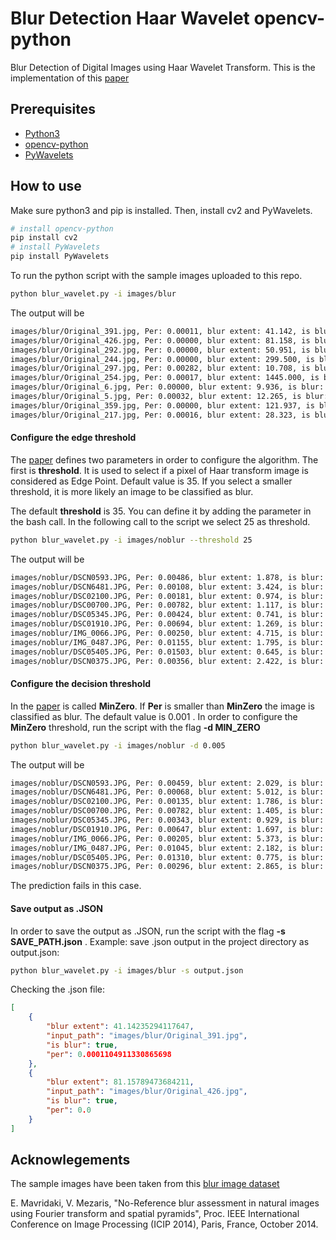# Blur Detection Haar Wavelet opencv-python
Blur Detection of Digital Images using Haar Wavelet Transform. This is the implementation of this [paper](http://tonghanghang.org/pdfs/icme04_blur.pdf)

## Prerequisites
* [Python3](https://www.python.org/)
* [opencv-python](https://pypi.python.org/pypi/opencv-python)
* [PyWavelets](https://pywavelets.readthedocs.io/en/latest/)

## How to use
Make sure python3 and pip is installed. Then, install cv2 and PyWavelets.
```bash
# install opencv-python
pip install cv2
# install PyWavelets
pip install PyWavelets
```

To run the python script with the sample images uploaded to this repo.
```bash
python blur_wavelet.py -i images/blur
```

The output will be

```bash
images/blur/Original_391.jpg, Per: 0.00011, blur extent: 41.142, is blur: True
images/blur/Original_426.jpg, Per: 0.00000, blur extent: 81.158, is blur: True
images/blur/Original_292.jpg, Per: 0.00000, blur extent: 50.951, is blur: True
images/blur/Original_244.jpg, Per: 0.00000, blur extent: 299.500, is blur: True
images/blur/Original_297.jpg, Per: 0.00282, blur extent: 10.708, is blur: False
images/blur/Original_254.jpg, Per: 0.00017, blur extent: 1445.000, is blur: True
images/blur/Original_6.jpg, Per: 0.00000, blur extent: 9.936, is blur: True
images/blur/Original_5.jpg, Per: 0.00032, blur extent: 12.265, is blur: True
images/blur/Original_359.jpg, Per: 0.00000, blur extent: 121.937, is blur: True
images/blur/Original_217.jpg, Per: 0.00016, blur extent: 28.323, is blur: True
```
#### Configure the edge threshold

The [paper](http://tonghanghang.org/pdfs/icme04_blur.pdf) defines two parameters in order to configure the algorithm. The first is **threshold**. It is used to select if a pixel of Haar transform image is considered as Edge Point. Default value is 35. If you select a smaller threshold, it is more likely an image to be classified as blur.

The default **threshold** is 35. You can define it by adding the parameter in the bash call. In the following call to the script we select 25 as threshold.
```bash
python blur_wavelet.py -i images/noblur --threshold 25
```
The output will be

```bash
images/noblur/DSCN0593.JPG, Per: 0.00486, blur extent: 1.878, is blur: False
images/noblur/DSCN6481.JPG, Per: 0.00108, blur extent: 3.424, is blur: False
images/noblur/DSC02100.JPG, Per: 0.00181, blur extent: 0.974, is blur: False
images/noblur/DSC00700.JPG, Per: 0.00782, blur extent: 1.117, is blur: False
images/noblur/DSC05345.JPG, Per: 0.00424, blur extent: 0.741, is blur: False
images/noblur/DSC01910.JPG, Per: 0.00694, blur extent: 1.269, is blur: False
images/noblur/IMG_0066.JPG, Per: 0.00250, blur extent: 4.715, is blur: False
images/noblur/IMG_0487.JPG, Per: 0.01155, blur extent: 1.795, is blur: False
images/noblur/DSC05405.JPG, Per: 0.01503, blur extent: 0.645, is blur: False
images/noblur/DSCN0375.JPG, Per: 0.00356, blur extent: 2.422, is blur: False
```

#### Configure the decision threshold

In the [paper](http://tonghanghang.org/pdfs/icme04_blur.pdf) is called **MinZero**. If **Per** is smaller than **MinZero** the image is classified as blur. The default value is 0.001 .
In order to configure the **MinZero** threshold, run the script with the flag **-d MIN_ZERO**

```bash
python blur_wavelet.py -i images/noblur -d 0.005
```

The output will be

```bash
images/noblur/DSCN0593.JPG, Per: 0.00459, blur extent: 2.029, is blur: True
images/noblur/DSCN6481.JPG, Per: 0.00068, blur extent: 5.012, is blur: True
images/noblur/DSC02100.JPG, Per: 0.00135, blur extent: 1.786, is blur: True
images/noblur/DSC00700.JPG, Per: 0.00782, blur extent: 1.405, is blur: False
images/noblur/DSC05345.JPG, Per: 0.00343, blur extent: 0.929, is blur: True
images/noblur/DSC01910.JPG, Per: 0.00647, blur extent: 1.697, is blur: False
images/noblur/IMG_0066.JPG, Per: 0.00205, blur extent: 5.373, is blur: True
images/noblur/IMG_0487.JPG, Per: 0.01045, blur extent: 2.182, is blur: False
images/noblur/DSC05405.JPG, Per: 0.01310, blur extent: 0.775, is blur: False
images/noblur/DSCN0375.JPG, Per: 0.00296, blur extent: 2.865, is blur: True
```

The prediction fails in this case.


#### Save output as .JSON

In order to save the output as .JSON, run the script with the flag **-s SAVE_PATH.json** . Example: save .json output in the project directory as output.json:

```bash
python blur_wavelet.py -i images/blur -s output.json
```

Checking the .json file:

```json
[
    {
        "blur extent": 41.14235294117647,
        "input_path": "images/blur/Original_391.jpg",
        "is blur": true,
        "per": 0.0001104911330865698
    },
    {
        "blur extent": 81.15789473684211,
        "input_path": "images/blur/Original_426.jpg",
        "is blur": true,
        "per": 0.0
    }
]
```

## Acknowlegements

The sample images have been taken from this [blur image dataset](https://mklab.iti.gr/results/certh-image-blur-dataset/)

E. Mavridaki, V. Mezaris, "No-Reference blur assessment in natural images using Fourier transform and spatial pyramids", Proc. IEEE International Conference on Image Processing (ICIP 2014), Paris, France, October 2014.




